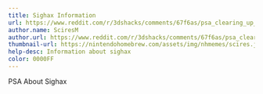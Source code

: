 ```yaml
---
title: Sighax Information
url: https://www.reddit.com/r/3dshacks/comments/67f6as/psa_clearing_up_some_misconceptions_about_sighax/
author.name: SciresM
author.url: https://www.reddit.com/r/3dshacks/comments/67f6as/psa_clearing_up_some_misconceptions_about_sighax/
thumbnail-url: https://nintendohomebrew.com/assets/img/nhmemes/scires.jpg
help-desc: Information about sighax
color: 0000FF
---
```


PSA About Sighax
